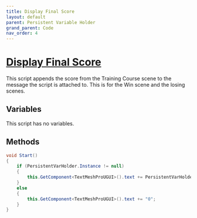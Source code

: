 ```yaml
---
title: Display Final Score
layout: default
parent: Persistent Variable Holder
grand_parent: Code
nav_order: 4
---
```


# [Display Final Score](https://github.com/joshberger5/Temptare/blob/second/Assets/DisplayFinalScore.cs)
This script appends the score from the Training Course scene to the message the script is attached to. This is for the Win scene and the losing scenes.

## Variables
This script has no variables.

## Methods
```csharp
void Start()
{   
    if (PersistentVarHolder.Instance != null)
    {
        this.GetComponent<TextMeshProUGUI>().text += PersistentVarHolder.Instance.score.ToString();
    }
    else
    {
        this.GetComponent<TextMeshProUGUI>().text += "0";
    }
}
```

